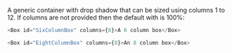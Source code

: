 A generic container with drop shadow that can be sized using columns 1 to 12.
If columns are not provided then the default with is 100%:

```js
<Box id="SixColumnBox" columns={6}>A 6 column box</Box>
```

```js
<Box id="EightColumnBox" columns={8}>An 8 column box</Box>
```
